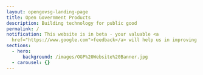 ```yaml
---
layout: opengovsg-landing-page
title: Open Government Products
description: Building technology for public good
permalink: /
notification: This website is in beta - your valuable <a
  href="https://www.google.com">feedback</a> will help us in improving it.
sections:
  - hero:
      background: /images/OGP%20Website%20Banner.jpg
  - carousel: {}
---
```


